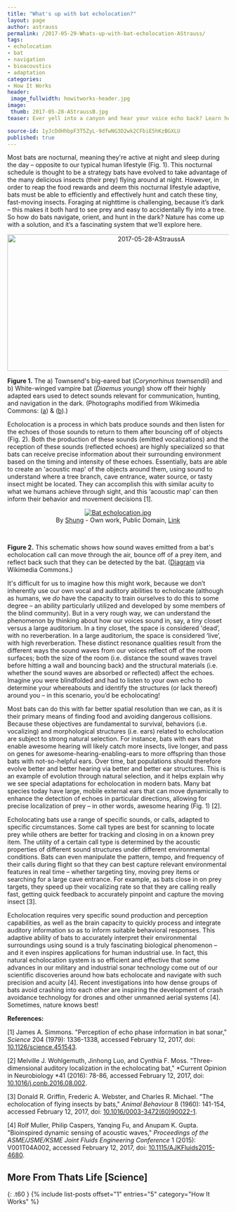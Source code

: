 ```yaml
---
title: "What's up with bat echolocation?"
layout: page
author: astrauss
permalink: /2017-05-29-Whats-up-with-bat-echolocation-AStrauss/
tags:
- echolocation
- bat
- navigation
- bioacoustics
- adaptation
categories:
- How It Works
header:
 image_fullwidth: howitworks-header.jpg
image:
 thumb: 2017-05-28-AStraussB.jpg
teaser: Ever yell into a canyon and hear your voice echo back? Learn how bats use this property of sound to navigate at night!

source-id: 1yJcDdHhbpF3T5ZyL-9dfwNG3D2wk2CFbiE5hKzBGXLU
published: true
---
```

Most bats are nocturnal, meaning they're active at night and sleep during the day – opposite to our typical human lifestyle (Fig. 1). This nocturnal schedule is thought to be a strategy bats have evolved to take advantage of the many delicious insects (their prey) flying around at night. However, in order to reap the food rewards and deem this nocturnal lifestyle adaptive, bats must be able to efficiently and effectively hunt and catch these tiny, fast-moving insects. Foraging at nighttime is challenging, because it’s dark – this makes it both hard to see prey and easy to accidentally fly into a tree. So how do bats navigate, orient, and hunt in the dark? Nature has come up with a solution, and it’s a fascinating system that we’ll explore here.

<center><a data-flickr-embed="true"  href="https://www.flickr.com/photos/139839751@N06/34147737953/in/dateposted-friend/" title="2017-05-28-AStraussA"><img src="https://c1.staticflickr.com/5/4270/34147737953_5b6fe44609_z.jpg" width="640" height="311" alt="2017-05-28-AStraussA"></a><script async src="//embedr.flickr.com/assets/client-code.js" charset="utf-8"></script></center>

**Figure 1.** The a) Townsend's big-eared bat (*Corynorhinus townsendii*) and b) White-winged vampire bat (*Diaemus youngi*) show off their highly adapted ears used to detect sounds relevant for communication, hunting, and navigation in the dark. (Photographs modified from Wikimedia Commons: ([a](https://upload.wikimedia.org/wikipedia/commons/e/e5/Square-townsend-fledermaus.jpg)) & ([b](https://upload.wikimedia.org/wikipedia/commons/c/cd/Diaemus_youngi.jpg)).)

Echolocation is a process in which bats produce sounds and then listen for the echoes of those sounds to return to them after bouncing off of objects (Fig. 2). Both the production of these sounds (emitted vocalizations) and the reception of these sounds (reflected echoes) are highly specialized so that bats can receive precise information about their surrounding environment based on the timing and intensity of these echoes. Essentially, bats are able to create an 'acoustic map' of the objects around them, using sound to understand where a tree branch, cave entrance, water source, or tasty insect might be located. They can accomplish this with similar acuity to what we humans achieve through sight, and this ‘acoustic map’ can then inform their behavior and movement decisions [1]. 

<center><p><a href="https://commons.wikimedia.org/wiki/File:Bat_echolocation.jpg#/media/File:Bat_echolocation.jpg"><img src="https://upload.wikimedia.org/wikipedia/commons/f/fe/Bat_echolocation.jpg" alt="Bat echolocation.jpg"></a><br>By <a href="//commons.wikimedia.org/w/index.php?title=User:Shung&amp;action=edit&amp;redlink=1" class="new" title="User:Shung (page does not exist)">Shung</a> - <span class="int-own-work" lang="en">Own work</span>, Public Domain, <a href="https://commons.wikimedia.org/w/index.php?curid=11999649">Link</a></p></center><br>

**Figure 2.** This schematic shows how sound waves emitted from a bat's echolocation call can move through the air, bounce off of a prey item, and reflect back such that they can be detected by the bat. ([Diagram](https://upload.wikimedia.org/wikipedia/commons/f/fe/Bat_echolocation.jpg) via Wikimedia Commons.)

It's difficult for us to imagine how this might work, because we don’t inherently use our own vocal and auditory abilities to echolocate (although as humans, we *do* have the capacity to train ourselves to do this to some degree – an ability particularly utilized and developed by some members of the blind community). But in a very rough way, we can understand the phenomenon by thinking about how our voices sound in, say, a tiny closet versus a large auditorium. In a tiny closet, the space is considered 'dead’, with no reverberation. In a large auditorium, the space is considered ‘live’, with high reverberation. These distinct resonance qualities result from the different ways the sound waves from our voices reflect off of the room surfaces; both the size of the room (i.e. distance the sound waves travel before hitting a wall and bouncing back) and the structural materials (i.e. whether the sound waves are absorbed or reflected) affect the echoes. Imagine you were blindfolded and had to listen to your own echo to determine your whereabouts and identify the structures (or lack thereof) around you – in this scenario, you’d be echolocating!

Most bats can do this with far better spatial resolution than we can, as it is their primary means of finding food and avoiding dangerous collisions. Because these objectives are fundamental to survival, behaviors (i.e. vocalizing) and morphological structures (i.e. ears) related to echolocation are subject to strong natural selection. For instance, bats with ears that enable awesome hearing will likely catch more insects, live longer, and pass on genes for awesome-hearing-enabling-ears to more offspring than those bats with not-so-helpful ears. Over time, bat populations should therefore evolve better and better hearing via better and better ear structures. This is an example of evolution through natural selection, and it helps explain why we see special adaptations for echolocation in modern bats. Many bat species today have large, mobile external ears that can move dynamically to enhance the detection of echoes in particular directions, allowing for precise localization of prey – in other words, awesome hearing (Fig. 1) [2].

Echolocating bats use a range of specific sounds, or calls, adapted to specific circumstances. Some call types are best for scanning to locate prey while others are better for tracking and closing in on a known prey item. The utility of a certain call type is determined by the acoustic properties of different sound structures under different environmental conditions. Bats can even manipulate the pattern, tempo, and frequency of their calls during flight so that they can best capture relevant environmental features in real time – whether targeting tiny, moving prey items or searching for a large cave entrance. For example, as bats close in on prey targets, they speed up their vocalizing rate so that they are calling really fast, getting quick feedback to accurately pinpoint and capture the moving insect [3]. 

Echolocation requires very specific sound production and perception capabilities, as well as the brain capacity to quickly process and integrate auditory information so as to inform suitable behavioral responses. This adaptive ability of bats to accurately interpret their environmental surroundings using sound is a truly fascinating biological phenomenon – and it even inspires applications for human industrial use. In fact, this natural echolocation system is so efficient and effective that some advances in our military and industrial sonar technology come out of our scientific discoveries around how bats echolocate and navigate with such precision and acuity [4]. Recent investigations into how dense groups of bats avoid crashing into each other are inspiring the development of crash avoidance technology for drones and other unmanned aerial systems [4]. Sometimes, nature knows best!

**References:**

[1] James A. Simmons. "Perception of echo phase information in bat sonar," *Science* 204 (1979): 1336-1338, accessed February 12, 2017, doi: [10.1126/science.451543](https://www.ncbi.nlm.nih.gov/pubmed/451543).

 [2] Melville J. Wohlgemuth, Jinhong Luo, and Cynthia F. Moss. "Three-dimensional auditory localization in the echolocating bat," *Current Opinion in Neurobiology *41 (2016): 78-86, accessed February 12, 2017, doi: [10.1016/j.conb.2016.08.002](http://dx.doi.org.silk.library.umass.edu/10.1016/j.conb.2016.08.002).

[3] Donald R. Griffin, Frederic A. Webster, and Charles R. Michael. "The echolocation of flying insects by bats," *Animal Behaviour* 8 (1960): 141-154, accessed February 12, 2017, doi: [10.1016/0003-3472(60)90022-1](http://dx.doi.org/10.1016/0003-3472(60)90022-1).

[4] Rolf Muller, Philip Caspers, Yanqing Fu, and Anupam K. Gupta. "Bioinspired dynamic sensing of acoustic waves," *Proceedings of the ASME/JSME/KSME Joint Fluids Engineering Conference* 1 (2015): V001T04A002, accessed February 12, 2017, doi: [10.1115/AJKFluids2015-4680](http://proceedings.asmedigitalcollection.asme.org/proceeding.aspx?articleid=2473231). 

## More From Thats Life [Science]
{: .t60 }
{% include list-posts offset="1" entries="5" category="How It Works" %}

